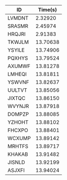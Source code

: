 |ID|Time(s)|
|-|-|
|LVMDNT|2.32920|
|SRASMR|2.45974|
|HRQJRI|2.91383|
|TKWJLM|13.70638|
|YSYILE|13.74906|
|PQXHYS|13.79524|
|AXUMWF|13.81278|
|LMHEQI|13.81811|
|YSWVNF|13.82637|
|UULTVT|13.85056|
|JIXTQC|13.86150|
|WVYNJR|13.87918|
|DOMPZP|13.88085|
|YZHOHT|13.88102|
|FHCXPO|13.88401|
|WCXUMP|13.89142|
|MRHTFS|13.89717|
|KHAKAB|13.91482|
|JISNLD|13.92199|
|ASJXFI|13.94024|
